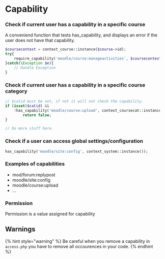 # Capability

### Check if current user has a capability in a specific course

A conveniend function that tests has\_capability, and displays an error if the user does not have that capability.

```php
$coursecontext = context_course::instance($course->id);
try{
    require_capability('moodle/course:manageactivities', $coursecontext)
}catch(\Exception $e){
    // Handle Exception
}
```

### Check if current user has a capability in a specific course category

```php
// $catid must be set, if not it will not check the capability.
if (isset($catid) && 
    !has_capability('moodle/course:upload', context_coursecat::instance($catid))) {
        return false;
}

// Do more stuff here.
```

### Check if a user can access global settings/configuration

```php
has_capability('moodle/site:config', context_system::instance());
```

### Examples of capabilities

* mod/forum:replypost
* moodle/site:config
* moodle/course:upload
* ...

### Permission

Permission is a value assigned for capability

## Warnings

{% hint style="warning" %}
Be careful when you remove a capability in `access.php` you have to remove all occourences in your code.
{% endhint %}

